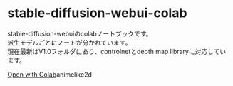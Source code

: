 # stable-diffusion-webui-colab
 stable-diffusion-webuiのcolabノートブックです。<br>
 派生モデルごとにノートが分かれています。<br>
 現在最新はV1.0フォルダにあり、controlnetとdepth map libraryに対応しています。

[Open with Colab](https://colab.research.google.com/github/nekoniii3/stable-diffusion-webui-colab/blob/main/V1.0/animelike2d_webui_cont%2Bdep_V1_0.ipynb)animelike2d
